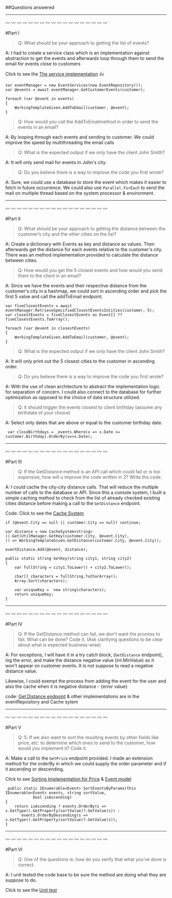 ##Questions answered

-----------------
:wavy_dash: :wavy_dash: :wavy_dash: :wavy_dash: :wavy_dash: :wavy_dash: :wavy_dash: :wavy_dash: :wavy_dash: :wavy_dash: :wavy_dash: :wavy_dash: :wavy_dash: :wavy_dash: :wavy_dash: :wavy_dash: :wavy_dash: :wavy_dash:

#Part I

> Q: What should be your approach to getting the list of events?

A: I had to create a service class which is an implementation against abstraction to get the events
and afterwards loop through them to send the email for events close to customers

Click to see the [The service implementation](https://github.com/diptim01/TicketingCustomerEvent/blob/master/src/TicketingCustomerEvent/Services/Implementation/EventRepository.cs) :+1:

```
var eventManager = new EventServices(new EventRepository());
var @events = await eventManager.GetCustomerEvents(customer);

foreach (var @event in events)
{
    WorkingTemplateGiven.AddToEmail(customer, @event);
}
```

> Q: How would you call the AddToEmailmethod in order to send the events in an email?

A: By looping through each events and sending to customer. We could improve the speed by multithreading the email calls

> Q: What is the expected output if we only have the client John Smith?

A: It will only send mail for events in John's city. 

> Q: Do you believe there is a way to improve the code you first wrote?

A: Sure, we could use a database to store the event which makes it easier to fetch in future occurrence. We could also
use `Parallel.ForEach` to send the mail on multiple thread based on the system processor & environment.
 


-----------------
:wavy_dash: :wavy_dash: :wavy_dash: :wavy_dash: :wavy_dash: :wavy_dash: :wavy_dash: :wavy_dash: :wavy_dash: :wavy_dash: :wavy_dash: :wavy_dash: :wavy_dash: :wavy_dash: :wavy_dash: :wavy_dash: :wavy_dash: :wavy_dash:

#Part II

> Q: What should be your approach to getting the distance between the customer’s city and
the other cities on the list?

A: Create a dictionary with Events as key and distance as values. 
Then afterwards get the distance for each events relative to the customer's city. There was an method implementation 
provided to calculate the distance between cities.

> Q: How would you get the 5 closest events and how would you send them to the client in an
email?

A: Since we have the events and their respective distance from the customer's city in a hashmap, 
we could sort in ascending order and pick the first 5 value and call the addToEmail endpoint.


```
var fiveClosestEvents = await eventManager.RetrieveSpecifiedClosestEventsInCities(customer, 5);
var closestEvents = fiveClosestEvents as Event[] ?? fiveClosestEvents.ToArray();

foreach (var @event in closestEvents)
{
    WorkingTemplateGiven.AddToEmail(customer, @event);
}

```

> Q: What is the expected output if we only have the client John Smith?

A: It will only print out the 5 closest cities to the customer in ascending order.

> Q: Do you believe there is a way to improve the code you first wrote?

A: With the use of clean architecture to abstract the implementation logic for separation 
of concern. I could also connect to the database for further optimization as opposed
to the choice of data structure utilized.

> Q:  it should trigger the events closest to client birthday (assume any birthdate of your choice)

A: Select only dates that are above or equal to the customer birthday date.

```
 var closeBirthdays = _events.Where(x => x.Date >= customer.Birthday).OrderBy(x=>x.Date); 
```

-----------------
:wavy_dash: :wavy_dash: :wavy_dash: :wavy_dash: :wavy_dash: :wavy_dash: :wavy_dash: :wavy_dash: :wavy_dash: :wavy_dash: :wavy_dash: :wavy_dash: :wavy_dash: :wavy_dash: :wavy_dash: :wavy_dash: :wavy_dash: :wavy_dash:

#Part III

> Q: If the GetDistance method is an API call which could fail or is too expensive, how will u
improve the code written in 2? Write the code.

A: I could cache the city-city distance calls. That will reduce the multiple number of calls to the 
database or API. Since this a console system, I built a simple caching method to check from the list
of already checked existing cities distance before making a call to the `GetDistance` endpoint.

Code:
Click to see the [Cache System](https://github.com/diptim01/TicketingCustomerEvent/blob/master/src/TicketingCustomerEvent/Services/CacheSystem.cs)

```
if (@event.City == null || customer.City == null) continue;
                
var distance = new CacheSystem<string>().Get(UtilManager.GetKey(customer.City, @event.City),
() => WorkingTemplateGiven.GetDistance(customer.City, @event.City));

eventDistance.Add(@event, distance);

public static string GetKey(string city1, string city2)
{
    var fullString = city1.ToLower() + city2.ToLower();
    
    char[] characters = fullString.ToCharArray();
    Array.Sort(characters);
    
    var uniqueKey =  new string(characters);
    return uniqueKey;
}
```


-----------------
:wavy_dash: :wavy_dash: :wavy_dash: :wavy_dash: :wavy_dash: :wavy_dash: :wavy_dash: :wavy_dash: :wavy_dash: :wavy_dash: :wavy_dash: :wavy_dash: :wavy_dash: :wavy_dash: :wavy_dash: :wavy_dash: :wavy_dash: :wavy_dash:



#Part IV

> Q: If the GetDistance method can fail, we don't want the process to fail. What can be done?
 Code it. (Ask clarifying questions to be clear about what is expected business-wise)

A: For exceptions, I will have it in a try catch block, (`GetDistance` endpoint), log the error, and 
make the distance negative value (int.MinValue) so it won't appear on customer events. It is not suppose
to read a negative distance value.

Likewise, I could exempt the process from adding the event for the user and also the cache when it is negative distance - {error value}

code: 
[Get Distance endpoint](https://github.com/diptim01/TicketingCustomerEvent/blob/master/src/TicketingCustomerEvent/Services/WorkingTemplateGiven.cs)
& other implementations are in the eventRepository and Cache sytem

-----------------
:wavy_dash: :wavy_dash: :wavy_dash: :wavy_dash: :wavy_dash: :wavy_dash: :wavy_dash: :wavy_dash: :wavy_dash: :wavy_dash: :wavy_dash: :wavy_dash: :wavy_dash: :wavy_dash: :wavy_dash: :wavy_dash: :wavy_dash: :wavy_dash:

#Part V

> Q: 5. If we also want to sort the resulting events by other fields like price, etc. to determine which
ones to send to the customer, how would you implement it? Code it.

A: Make a call to the `GetPrice` endpoint provided. I made an extension method for the orderBy in which
we could supply the order parameter and if it ascending or descending.

Click to see [Sorting Implementation for Price](https://github.com/diptim01/TicketingCustomerEvent/blob/master/src/TicketingCustomerEvent/UtilManager.cs) & [Event model](https://github.com/diptim01/TicketingCustomerEvent/blob/master/src/TicketingCustomerEvent/Models/Event.cs)
```
 public static IEnumerable<Event> SortEventsByParams(this IEnumerable<Event> events, string sortValue,
            bool isAscending)
{
    return isAscending ? events.OrderBy(s => s.GetType().GetProperty(sortValue)?.GetValue(s)) : 
       events.OrderByDescending(s => s.GetType().GetProperty(sortValue)?.GetValue(s));
}
```

-----------------
:wavy_dash: :wavy_dash: :wavy_dash: :wavy_dash: :wavy_dash: :wavy_dash: :wavy_dash: :wavy_dash: :wavy_dash: :wavy_dash: :wavy_dash: :wavy_dash: :wavy_dash: :wavy_dash: :wavy_dash: :wavy_dash: :wavy_dash: :wavy_dash:

#Part VI

> Q: One of the questions is: how do you verify that what you’ve done is correct.

A: I unit tested the code base to be sure the method are doing what they are suppose to do.

Click to see the [Unit test](https://github.com/diptim01/TicketingCustomerEvent/tree/master/test/TicketingCustomerEvent.Test.Unit)




